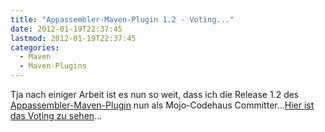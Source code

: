 ```yaml
---
title: "Appassembler-Maven-Plugin 1.2 - Voting..."
date: 2012-01-19T22:37:45
lastmod: 2012-01-19T22:37:45
categories:
  - Maven
  - Maven-Plugins
---
```

Tja nach einiger Arbeit ist es nun so weit, dass ich die Release 1.2 des 
[Appassembler-Maven-Plugin](http://mojo.codehaus.org/appassembler/appassembler-maven-plugin/) nun als 
Mojo-Codehaus Committer...[Hier ist das Voting zu sehen](http://old.nabble.com/-VOTE-2--Appassembler-Maven-Plugin-Version-1.2-td33170675.html)...
